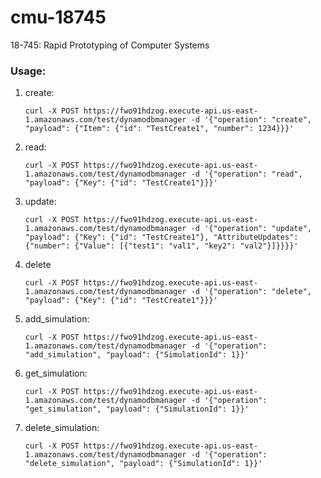 # cmu-18745
18-745: Rapid Prototyping of Computer Systems

### Usage:
1. create:
    ```
    curl -X POST https://fwo91hdzog.execute-api.us-east-1.amazonaws.com/test/dynamodbmanager -d '{"operation": "create", "payload": {"Item": {"id": "TestCreate1", "number": 1234}}}'
    ```
2. read:
    ```
    curl -X POST https://fwo91hdzog.execute-api.us-east-1.amazonaws.com/test/dynamodbmanager -d '{"operation": "read", "payload": {"Key": {"id": "TestCreate1"}}}'
    ```
3. update:
    ```
    curl -X POST https://fwo91hdzog.execute-api.us-east-1.amazonaws.com/test/dynamodbmanager -d '{"operation": "update", "payload": {"Key": {"id": "TestCreate1"}, "AttributeUpdates": {"number": {"Value": [{"test1": "val1", "key2": "val2"}]}}}}'
    ```
4. delete
    ```
    curl -X POST https://fwo91hdzog.execute-api.us-east-1.amazonaws.com/test/dynamodbmanager -d '{"operation": "delete", "payload": {"Key": {"id": "TestCreate1"}}}'
    ```
5. add_simulation:
    ```
    curl -X POST https://fwo91hdzog.execute-api.us-east-1.amazonaws.com/test/dynamodbmanager -d '{"operation": "add_simulation", "payload": {"SimulationId": 1}}'
    ```
6. get_simulation:
    ```
    curl -X POST https://fwo91hdzog.execute-api.us-east-1.amazonaws.com/test/dynamodbmanager -d '{"operation": "get_simulation", "payload": {"SimulationId": 1}}'
    ```
7. delete_simulation:
    ```
    curl -X POST https://fwo91hdzog.execute-api.us-east-1.amazonaws.com/test/dynamodbmanager -d '{"operation": "delete_simulation", "payload": {"SimulationId": 1}}'
    ```